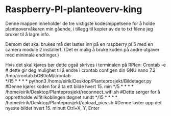 # Raspberry-PI-planteoverv-king

Denne mappen inneholder de tre viktigste kodesnippetsene for å holde planteovervåkeren min gående, i tillegg til kopier av de to txt filene jeg bruker til å lagre info.  

Dersom det skal brukes må det lastes inn på en raspberry pi 5 med en camera module 2 installert. (Det er mulig å bruke koden på andre utgaver med minimale endringer.)

Hvis det skal kjøres bør dette også skrives i terminalen på RPIen: 
Crontab -e # dette gir deg mulighet til å endre i crontab configen din
  GNU nano 7.2               /tmp/crontab.bOB0oM/crontab                        
*/15 * * * * python3 /home/eirik/Desktop/Planteprosjekt/Bildetager.py
#Denne kjører koden for å ta ett bilde hvert 15. min
*/5 * * * * /home/eirik/Desktop/Planteprosjekt/reconnect_wifi.sh
#Dette sørger for å opprettholde wifitilkoblingen døgnet rundt
*/15 * * * * /home/eirik/Desktop/Planteprosjekt/upload_pics.sh
#Denne laster opp det nyeste bildet hvert 15. minutt
Ctrl+X, Y, Enter 
